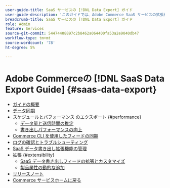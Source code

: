 ```yaml
---
user-guide-title: SaaS サービスの [!DNL Data Export] ガイド
user-guide-description: 'このガイドでは、Adobe Commerce SaaS サービスの拡張機能を使用する際の詳細な手順を説明します。 [!DNL Data Export] '
breadcrumb-title: SaaS サービスの [!DNL Data Export] ガイド
role: Admin
feature: Services
source-git-commit: 54474408897c2b8462a064400fa53a2e9040db47
workflow-type: tm+mt
source-wordcount: '78'
ht-degree: 5%

---
```


# Adobe Commerceの [!DNL SaaS Data Export Guide] {#saas-data-export}

- [ガイドの概要](overview.md)
- [データ同期](data-synchronization.md)
- スケジュールとパフォーマンス のエクスポート {#performance}
   - [データ量と送信時間の推定](estimate-data-volume-sync-time.md)
   - [書き出しパフォーマンスの向上](customize-export-processing.md)
- [Commerce CLI を使用したフィードの同期](data-export-cli-commands.md)
- [ログの確認とトラブルシューティング](troubleshooting-logging.md)
- [SaaS データ書き出し拡張機能の管理](manage-extension.md)
- 拡張 {#extensibility}
   - [SaaS データ書き出しフィードの拡張とカスタマイズ](extensibility-and-customizations.md)
   - [製品属性の動的な追加](add-attribute-dynamically.md)
- [リリースノート](release-notes.md)
- [Commerce サービスホームに戻る ](https://experienceleague.adobe.com/docs/commerce/user-guides/home.html)
